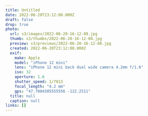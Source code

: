```yaml
---
title: Untitled
date: 2022-06-20T23:12:08.000Z
draft: false
drop: true
photo:
  url: s3/images/2022-06-20-16-12-08.jpg
  thumb: s3/thumbs/2022-06-20-16-12-08.jpg
  preview: s3/previews/2022-06-20-16-12-08.jpg
  created: 2022-06-20T23:12:08.000Z
  exif:
    make: Apple
    model: "iPhone 12 mini"
    lens: "iPhone 12 mini back dual wide camera 4.2mm f/1.6"
    iso: 32
    aperture: 1.6
    shutter_speed: 1/7813
    focal_length: "4.2 mm"
    gps: "47.7084305555556 -122.2511"
  title: null
  caption: null
links: []
---
```


